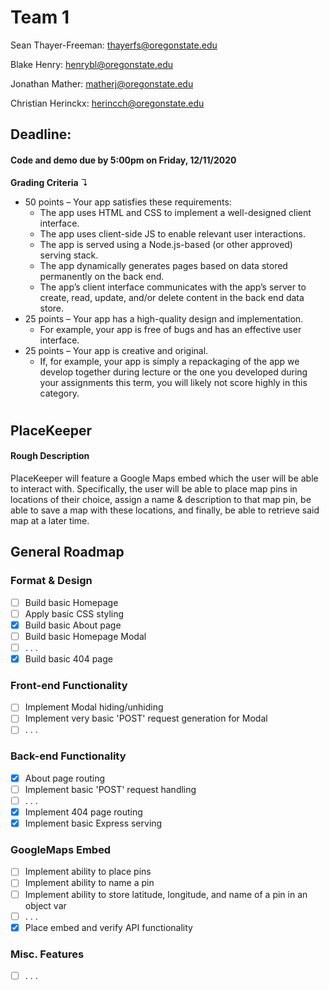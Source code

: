 # Team 1

Sean Thayer-Freeman: thayerfs@oregonstate.edu

Blake Henry: henrybl@oregonstate.edu

Jonathan Mather: matherj@oregonstate.edu

Christian Herinckx: herincch@oregonstate.edu

## Deadline:
#### Code and demo due by 5:00pm on Friday, 12/11/2020

**Grading Criteria** ↴
* 50 points – Your app satisfies these requirements:
  * The app uses HTML and CSS to implement a well-designed client interface.
  * The app uses client-side JS to enable relevant user interactions.
  * The app is served using a Node.js-based (or other approved) serving stack.
  * The app dynamically generates pages based on data stored permanently on the back end.
  * The app’s client interface communicates with the app’s server to create, read, update, and/or delete content in the back end data store.
* 25 points – Your app has a high-quality design and implementation.
  * For example, your app is free of bugs and has an effective user interface.
* 25 points – Your app is creative and original.
  * If, for example, your app is simply a repackaging of the app we develop together during lecture or the one you developed during your assignments this term, you will likely not score highly in this category.


#
## PlaceKeeper
#### Rough Description
PlaceKeeper will feature a Google Maps embed which the user will be
able to interact with. Specifically, the user will be able to place map pins in locations of
their choice, assign a name & description to that map pin, be able to save a map with
these locations, and finally, be able to retrieve said map at a later time.

## General Roadmap

### Format & Design
* [ ] Build basic Homepage
* [ ] Apply basic CSS styling
* [x] Build basic About page
* [ ] Build basic Homepage Modal
* [ ] . . .
* [x] Build basic 404 page

### Front-end Functionality
* [ ] Implement Modal hiding/unhiding
* [ ] Implement very basic 'POST' request generation for Modal
* [ ] . . .

### Back-end Functionality
* [x] About page routing
* [ ] Implement basic 'POST' request handling
* [ ] . . .
* [x] Implement 404 page routing
* [x] Implement basic Express serving

### GoogleMaps Embed
* [ ] Implement ability to place pins
* [ ] Implement ability to name a pin
* [ ] Implement ability to store latitude, longitude, and name of a pin in an object var
* [ ] . . .
* [x] Place embed and verify API functionality

### Misc. Features
* [ ] . . .
